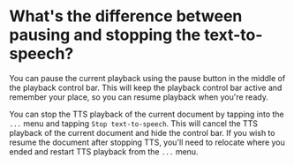 # What's the difference between pausing and stopping the text-to-speech?

You can pause the current playback using the pause button in the middle of the playback control bar. This will keep the playback control bar active and remember your place, so you can resume playback when you're ready.

You can stop the TTS playback of the current document by tapping into the `...` menu and tapping `Stop text-to-speech`. This will cancel the TTS playback of the current document and hide the control bar. If you wish to resume the document after stopping TTS, you'll need to relocate where you ended and restart TTS playback from the `...` menu.
